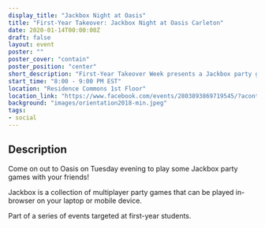 ```yaml
---
display_title: "Jackbox Night at Oasis"
title: "First-Year Takeover: Jackbox Night at Oasis Carleton"
date: 2020-01-14T00:00:00Z
draft: false
layout: event
poster: ""
poster_cover: "contain"
poster_position: "center"
short_description: "First-Year Takeover Week presents a Jackbox party game night!"
start_time: "8:00 - 9:00 PM EST"
location: "Residence Commons 1st Floor"
location_link: "https://www.facebook.com/events/2803893869719545/?acontext=%7B%22event_action_history%22%3A[%7B%22surface%22%3A%22page%22%7D]%7D"
background: "images/orientation2018-min.jpeg"
tags:
- social
---
```


## Description

Come on out to Oasis on Tuesday evening to play some Jackbox party games with your friends!

Jackbox is a collection of multiplayer party games that can be played in-browser on your laptop or mobile device.

Part of a series of events targeted at first-year students.